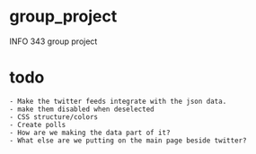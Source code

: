 # group_project
INFO 343 group project 

# todo
	- Make the twitter feeds integrate with the json data.
	- make them disabled when deselected
	- CSS structure/colors
	- Create polls
	- How are we making the data part of it?
	- What else are we putting on the main page beside twitter?